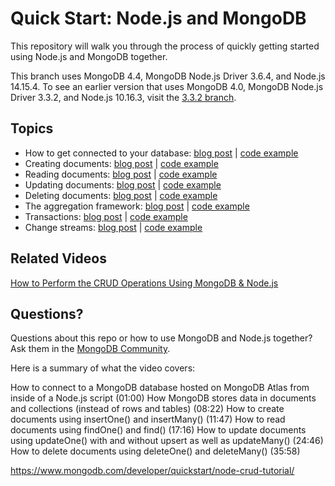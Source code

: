 # Quick Start: Node.js and MongoDB

This repository will walk you through the process of quickly getting started using Node.js and MongoDB together.  

This branch uses MongoDB 4.4, MongoDB Node.js Driver 3.6.4, and Node.js 14.15.4. To see an earlier version that uses MongoDB 4.0, MongoDB Node.js Driver 3.3.2, and Node.js 10.16.3, visit the [3.3.2 branch](https://github.com/mongodb-developer/nodejs-quickstart/tree/3.3.2).

## Topics

* How to get connected to your database: [blog post](https://developer.mongodb.com/quickstart/node-connect-mongodb/) | [code example](connection.js)
* Creating documents: [blog post](https://developer.mongodb.com/quickstart/node-crud-tutorial/) | [code example](create.js)
* Reading documents: [blog post](https://developer.mongodb.com/quickstart/node-crud-tutorial/) | [code example](read.js)
* Updating documents: [blog post](https://developer.mongodb.com/quickstart/node-crud-tutorial/) | [code example](update.js)
* Deleting documents: [blog post](https://developer.mongodb.com/quickstart/node-crud-tutorial/) | [code example](delete.js)
* The aggregation framework: [blog post](https://developer.mongodb.com/quickstart/node-aggregation-framework/) | [code example](aggregation.js)
* Transactions: [blog post](https://developer.mongodb.com/quickstart/node-transactions/) | [code example](transaction.js)
* Change streams: [blog post](https://developer.mongodb.com/quickstart/nodejs-change-streams-triggers/) | [code example](changeStreams.js)

## Related Videos

[How to Perform the CRUD Operations Using MongoDB & Node.js](https://youtu.be/ayNI9Q84v8g)

## Questions?

Questions about this repo or how to use MongoDB and Node.js together?  Ask them in the [MongoDB Community](https://community.mongodb.com).


Here is a summary of what the video covers:

How to connect to a MongoDB database hosted on MongoDB Atlas from inside of a Node.js script (01:00)
How MongoDB stores data in documents and collections (instead of rows and tables) (08:22)
How to create documents using insertOne() and insertMany() (11:47)
How to read documents using findOne() and find() (17:16)
How to update documents using updateOne() with and without upsert as well as updateMany() (24:46​)
How to delete documents using deleteOne() and deleteMany() (35:58)

https://www.mongodb.com/developer/quickstart/node-crud-tutorial/
